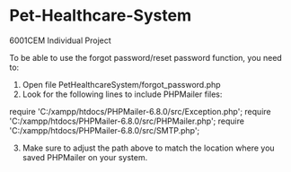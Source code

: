 # Pet-Healthcare-System
6001CEM Individual Project

To be able to use the forgot password/reset password function, you need to:
1. Open file PetHealthcareSystem/forgot_password.php
2. Look for the following lines to include PHPMailer files:
   
  require 'C:/xampp/htdocs/PHPMailer-6.8.0/src/Exception.php';
  require 'C:/xampp/htdocs/PHPMailer-6.8.0/src/PHPMailer.php';
  require 'C:/xampp/htdocs/PHPMailer-6.8.0/src/SMTP.php';

3. Make sure to adjust the path above to match the location where you saved PHPMailer on your system.
